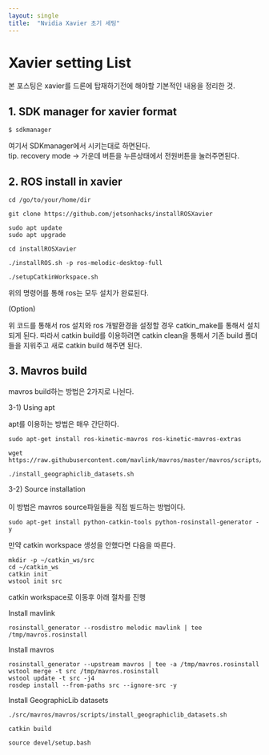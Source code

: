 ```yaml
---
layout: single
title:  "Nvidia Xavier 초기 세팅"
---
```


# Xavier setting List

본 포스팅은 xavier를 드론에 탑재하기전에 해야할 기본적인 내용을 정리한 것. 

## 1. SDK manager for xavier format

```
$ sdkmanager
```
여기서 SDKmanager에서 시키는대로 하면된다.    
tip. recovery mode -> 가운데 버튼을 누른상태에서 전원버튼을 눌러주면된다.   

## 2. ROS install in xavier 
```
cd /go/to/your/home/dir   

git clone https://github.com/jetsonhacks/installROSXavier   

sudo apt update   
sudo apt upgrade   

cd installROSXavier  

./installROS.sh -p ros-melodic-desktop-full

./setupCatkinWorkspace.sh 

```

위의 명령어를 통해 ros는 모두 설치가 완료된다.

(Option)

위 코드를 통해서 ros 설치와 ros 개발환경을 설정할 경우 catkin_make를 통해서 설치되게 된다. 따라서 catkin build를 이용하려면 catkin clean을 통해서 기존 build 폴더들을 지워주고 새로 catkin build 해주면 된다. 

## 3. Mavros build
    
mavros build하는 방법은 2가지로 나뉜다. 

3-1) Using apt 

apt를 이용하는 방법은 매우 간단하다. 

```
sudo apt-get install ros-kinetic-mavros ros-kinetic-mavros-extras

wget https://raw.githubusercontent.com/mavlink/mavros/master/mavros/scripts/install_geographiclib_datasets.sh
   
./install_geographiclib_datasets.sh
```

3-2) Source installation
</br>
</br>
이 방법은 mavros source파일들을 직접 빌드하는 방법이다.   

```
sudo apt-get install python-catkin-tools python-rosinstall-generator -y

```

만약 catkin workspace 생성을 안했다면 다음을 따른다.

```
mkdir -p ~/catkin_ws/src
cd ~/catkin_ws
catkin init
wstool init src
```
catkin workspace로 이동후 아래 절차를 진행

Install mavlink
```
rosinstall_generator --rosdistro melodic mavlink | tee /tmp/mavros.rosinstall
```

Install mavros 
```
rosinstall_generator --upstream mavros | tee -a /tmp/mavros.rosinstall
wstool merge -t src /tmp/mavros.rosinstall
wstool update -t src -j4
rosdep install --from-paths src --ignore-src -y
```

Install GeographicLib datasets

```
./src/mavros/mavros/scripts/install_geographiclib_datasets.sh

catkin build

source devel/setup.bash
```



   
   







   



